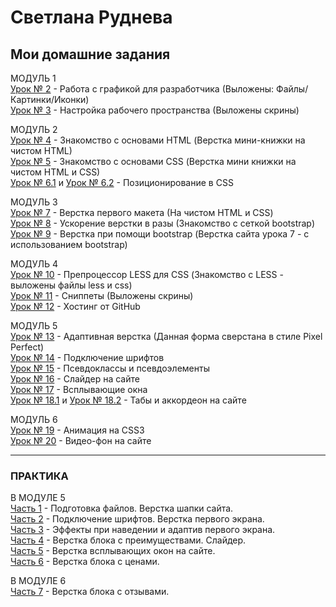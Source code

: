 # Светлана Руднева
## Мои домашние задания

МОДУЛЬ 1  
[Урок № 2](https://github.com/rudneva-sveta/rudneva-sveta.github.io/tree/master/lesson_2/site/img "УРОК № 2 (Работа с графикой для разработчика)") - Работа с графикой для разработчика (Выложены: Файлы/Картинки/Иконки)  
[Урок № 3](https://github.com/rudneva-sveta/rudneva-sveta.github.io/tree/master/lesson_3 "УРОК № 3 (Настройка рабочего пространства)") - Настройка рабочего пространства (Выложены скрины)  
  
МОДУЛЬ 2  
[Урок № 4](https://rudneva-sveta.github.io/lesson_4/project/src/ "УРОК № 4 (Знакомство с основами HTML)") - Знакомство с основами HTML (Верстка мини-книжки на чистом HTML)  
[Урок № 5](https://rudneva-sveta.github.io/lesson_5/project/src/ "УРОК № 5 (Знакомство с основами CSS)") - Знакомство с основами CSS (Верстка мини книжки на чистом HTML и CSS)  
[Урок № 6.1](https://rudneva-sveta.github.io/lesson_6/1/ "Урок № 6.1") и [Урок № 6.2](https://rudneva-sveta.github.io/lesson_6/2/ "Урок № 6.2") - Позиционирование в CSS  
  
МОДУЛЬ 3  
[Урок № 7](https://rudneva-sveta.github.io/lesson_7/project/ "УРОК № 7 (Верстка первого макета)") - Верстка первого макета (На чистом HTML и CSS)  
[Урок № 8](https://rudneva-sveta.github.io/lesson_8/project/ "УРОК № 8 (Ускорение верстки в разы)") - Ускорение верстки в разы (Знакомство  с сеткой bootstrap)  
[Урок № 9](https://rudneva-sveta.github.io/lesson_9/project-bootstrap/ "УРОК № 9 (Верстка при помощи bootstrap)") - Верстка при помощи bootstrap (Верстка сайта урока 7 - с использованием bootstrap)  
  
МОДУЛЬ 4  
[Урок № 10](https://github.com/rudneva-sveta/rudneva-sveta.github.io/tree/master/lesson_10/project/src "УРОК № 10 (Препроцессор LESS для CSS)") - Препроцессор LESS для CSS (Знакомство с LESS - выложены файлы less и css)  
[Урок № 11](https://github.com/rudneva-sveta/rudneva-sveta.github.io/tree/master/lesson_11 "УРОК № 11 (Сниппеты)") - Сниппеты (Выложены скрины)  
[Урок № 12](https://rudneva-sveta.github.io/ "УРОК № 12 (Хостинг от GitHub)") - Хостинг от GitHub
  
МОДУЛЬ 5  
[Урок № 13](https://rudneva-sveta.github.io/lesson_13/ "УРОК № 13 (Адаптивная верстка)") - Адаптивная верстка (Данная форма сверстана в стиле Pixel Perfect)  
[Урок № 14](https://rudneva-sveta.github.io/lesson_14/fonts-viewer/ "УРОК № 14 (Подключение шрифтов)") - Подключение шрифтов  
[Урок № 15](https://rudneva-sveta.github.io/lesson_15/ "УРОК № 15 (Псевдоклассы и псевдоэлементы)") - Псевдоклассы и псевдоэлементы  
[Урок № 16](https://rudneva-sveta.github.io/lesson_16/ "УРОК № 16 (Слайдер на сайте)") - Слайдер на сайте  
[Урок № 17](https://rudneva-sveta.github.io/lesson_17/ "УРОК № 17 (Всплывающие окна)") - Всплывающие окна  
[Урок № 18.1](https://rudneva-sveta.github.io/lesson_18/1/ "Урок № 18.1 - Табы") и [Урок № 18.2](https://rudneva-sveta.github.io/lesson_18/2/ "Урок № 18.2 - Аккордеон") - Табы и аккордеон на сайте  
  
МОДУЛЬ 6  
[Урок № 19](https://rudneva-sveta.github.io/lesson_19/index.html "УРОК № 19 (Анимация на CSS3)") - Анимация на CSS3  
[Урок № 20](https://rudneva-sveta.github.io/lesson_20/ "УРОК № 20 (Видео-фон на сайте)") - Видео-фон на сайте 

  
* * * * *   
### ПРАКТИКА  
  
В МОДУЛЕ 5  
[Часть 1](rudneva-sveta.github.io/practice_1/project/src/ "ПРАКТИКА - ЧАСТЬ 1 (Подготовка файлов. Верстка шапки сайта)") - Подготовка файлов. Верстка шапки сайта.  
[Часть 2](https://rudneva-sveta.github.io/practice_2/project/src/ "ПРАКТИКА - ЧАСТЬ 2 (Подключение шрифтов. Верстка первого экрана)") - Подключение шрифтов. Верстка первого экрана.  
[Часть 3](https://rudneva-sveta.github.io/practice_3/project/src/ "ПРАКТИКА - ЧАСТЬ 3 (Эффекты при наведении и адаптив первого экрана)") - Эффекты при наведении и адаптив первого экрана.  
[Часть 4](https://rudneva-sveta.github.io/practice_4/project/src/ "ПРАКТИКА - ЧАСТЬ 4 (Верстка блока с преимуществами. Слайдер)") - Верстка блока с преимуществами. Слайдер.  
[Часть 5](https://rudneva-sveta.github.io/practice_5/project/src/ "ПРАКТИКА - ЧАСТЬ 5 (Верстка всплывающих окон на сайте)") - Верстка всплывающих окон на сайте.  
[Часть 6](https://rudneva-sveta.github.io/practice_6/project/src/ "ПРАКТИКА - ЧАСТЬ 6 (Верстка блока с ценами)") - Верстка блока с ценами.  
  
В МОДУЛЕ 6  
[Часть 7](https://rudneva-sveta.github.io/practice_7/project/src/ "ПРАКТИКА - ЧАСТЬ 7 (Верстка блока с отзывами)") - Верстка блока с отзывами.
